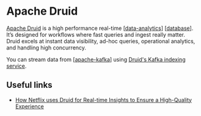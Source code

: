 # Apache Druid

[Apache Druid](https://druid.apache.org/) is a high performance real-time [[data-analytics]] [[database]]. It’s designed for workflows where fast queries and ingest really matter. Druid excels at instant data visibility, ad-hoc queries, operational analytics, and handling high concurrency.

You can stream data from [[apache-kafka]] using [Druid's Kafka indexing service](https://druid.apache.org/docs/latest/tutorials/tutorial-kafka.html).

## Useful links

- [How Netflix uses Druid for Real-time Insights to Ensure a High-Quality Experience](https://netflixtechblog.com/how-netflix-uses-druid-for-real-time-insights-to-ensure-a-high-quality-experience-19e1e8568d06)

[//begin]: # "Autogenerated link references for markdown compatibility"
[data-analytics]: data-analytics "Data Analytics"
[apache-kafka]: apache-kafka "Apache Kafka"
[database]: database "Database"
[//end]: # "Autogenerated link references"
